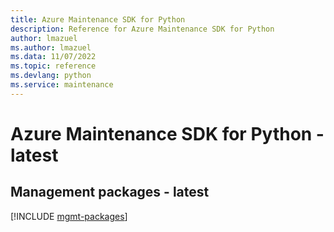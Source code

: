 ```yaml
---
title: Azure Maintenance SDK for Python
description: Reference for Azure Maintenance SDK for Python
author: lmazuel
ms.author: lmazuel
ms.data: 11/07/2022
ms.topic: reference
ms.devlang: python
ms.service: maintenance
---
```

# Azure Maintenance SDK for Python - latest

## Management packages - latest
[!INCLUDE [mgmt-packages](maintenance-mgmt-index.md)]
